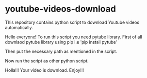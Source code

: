 # youtube-videos-download
This repository contains  python script to download Youtube videos automatically. 


Hello everyone!
To run this script you need pytube library.
First of all downlaod pytube library using pip i.e 'pip install pytube'

Then put the necessary path as mentioned in the script.

Now run the script as other python script.

Holla!!! Your video is download.
Enjoy!!!



